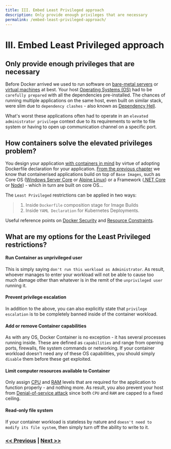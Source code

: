```yaml
---
title: III. Embed Least Privileged approach
description: Only provide enough privileges that are necessary
permalink: /embed-least-privileged-approach/
---
```


# III. Embed Least Privileged approach

## Only provide enough privileges that are necessary

Before Docker arrived we used to run software on [bare-metal servers](https://en.wikipedia.org/wiki/Bare-metal_server) or [virtual machines](https://en.wikipedia.org/wiki/Virtual_machine) at best. Your host [Operating Systems (OS)](https://en.wikipedia.org/wiki/Operating_system) had to be `carefully prepared` with all the dependencies pre-installed. The chances of running multiple applications on the same host, even built on similar stack, were slim due to `dependency clashes` - also known as [Dependency Hell](https://en.wikipedia.org/wiki/Dependency_hell).

What's worst these applications often had to operate in an `elevated administrator privilege` context due to its requirements to write to file system or having to open up communication channel on a specific port.

## How containers solve the elevated privileges problem?

You design your application [with containers in mind](/start-thinking-containers) by virtue of adopting Dockerfile declaration for your application. [From the previous chapter](/start-thinking-containers) we know that containerised applications build on top of `Base Images`, such as Core OS ([Windows Server Core](https://hub.docker.com/_/microsoft-windows-servercore) or [Alpine Linux](https://hub.docker.com/_/alpine)) or a Framework ([.NET Core](https://hub.docker.com/_/microsoft-dotnet-core) or [Node](https://hub.docker.com/_/node)) - which in turn are built on core OS...

The `Least Privileged` restrictions can be applied in two ways: 
> 1. Inside `Dockerfile` composition stage for Image Builds
> 2. Inside `YAML Declaration` for Kubernetes Deployments.

Useful reference points on [Docker Security](https://docs.docker.com/engine/security/) and [Resource Constraints](https://docs.docker.com/config/containers/resource_constraints/).

## What are my options for the Least Privileged restrictions?

#### Run Container as unprivileged user

This is simply saying `don't run this workload as Administrator`. As result, whoever manages to enter your workload will not be able to cause too much damage other than whatever is in the remit of the `unprivileged user` running it.

#### Prevent privilege escalation

In addition to the above, you can also explicitly state that `privilege escalation` is to be completely banned inside of the container workload.

#### Add or remove Container capabilities

As with any OS, Docker Container is no exception - it has several processes running inside. These are defined as `capabilities` and range from opening ports, firewalls, file system commands or networking. If your container workload doesn't need any of these OS capabilities, you should simply `disable` them before these get exploited.

#### Limit computer resources available to Container

Only assign [CPU](https://en.wikipedia.org/wiki/Central_processing_unit) and [RAM](https://en.wikipedia.org/wiki/Random-access_memory) levels that are required for the application to function properly - and nothing more. As result, you also prevent your host from [Denial-of-service attack](https://en.wikipedia.org/wiki/Denial-of-service_attack) since both `CPU` and `RAM` are capped to a fixed ceiling.

#### Read-only file system

If your container workload is stateless by nature and `doesn't need to modify its file system`, then simply turn off the ability to write to it.

### [<< Previous](/start-thinking-containers) | [Next >>](/adopt-mesh-app-and-service-architecture)